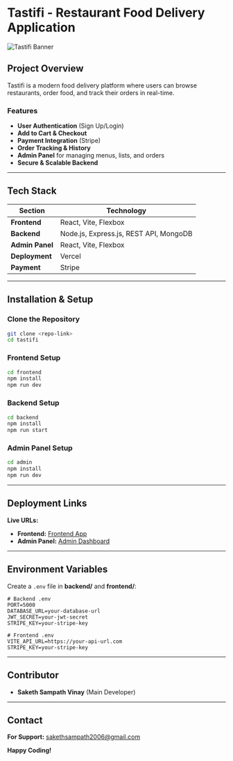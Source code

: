 # Tastifi - Restaurant Food Delivery Application

![Tastifi Banner]([https://your-image-url.com/banner.png](https://res.cloudinary.com/dgtfgihga/image/upload/v1727961916/Screenshot_2024-10-03_185337_kfx3hh.png))

## Project Overview
Tastifi is a modern food delivery platform where users can browse restaurants, order food, and track their orders in real-time.

### Features
- **User Authentication** (Sign Up/Login)
- **Add to Cart & Checkout**
- **Payment Integration** (Stripe)
- **Order Tracking & History**
- **Admin Panel** for managing menus, lists, and orders
- **Secure & Scalable Backend**

---

## Tech Stack

| Section     | Technology |
|------------|------------|
| **Frontend**   | React, Vite, Flexbox |
| **Backend**    | Node.js, Express.js, REST API, MongoDB |
| **Admin Panel** | React, Vite, Flexbox |
| **Deployment** | Vercel |
| **Payment**    | Stripe |

---

## Installation & Setup

### Clone the Repository
```bash
git clone <repo-link>
cd tastifi
```

### Frontend Setup
```bash
cd frontend
npm install
npm run dev
```

### Backend Setup
```bash
cd backend
npm install
npm run start
```

### Admin Panel Setup
```bash
cd admin
npm install
npm run dev
```

---

## Deployment Links

**Live URLs:**
- **Frontend:** [Frontend App](https://tasti-fi.vercel.app/)
- **Admin Panel:** [Admin Dashboard](https://tastifi-adminpanels.vercel.app/add)

---

## Environment Variables
Create a `.env` file in **backend/** and **frontend/**:

```env
# Backend .env
PORT=5000
DATABASE_URL=your-database-url
JWT_SECRET=your-jwt-secret
STRIPE_KEY=your-stripe-key
```

```env
# Frontend .env
VITE_API_URL=https://your-api-url.com
STRIPE_KEY=your-stripe-key
```

---

## Contributor
- **Saketh Sampath Vinay** (Main Developer)

---

## Contact
**For Support:** sakethsampath2006@gmail.com

**Happy Coding!**

